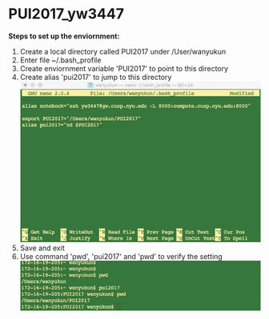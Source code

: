 # PUI2017_yw3447

**Steps to set up the enviornment:**
1. Create a local directory called PUI2017 under /User/wanyukun
2. Enter file ~/.bash_profile
3. Create enviornment variable 'PUI2017' to point to this directory
4. Create alias 'pui2017' to jump to this directory
![Alt text](screenshots/HW1_ASS2_bashset.jpeg)
5. Save and exit
6. Use command 'pwd', 'pui2017' and 'pwd' to verify the setting
![Alt text](screenshots/HW1_ASS2_envtest.jpeg)
